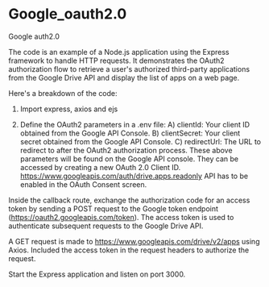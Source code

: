 # Google_oauth2.0
Google auth2.0

The code is an example of a Node.js application using the Express framework to handle HTTP requests. 
It demonstrates the OAuth2 authorization flow to retrieve a user's authorized third-party applications from the Google Drive API and display the list of apps on a web page.

Here's a breakdown of the code:

1) Import express, axios and ejs

2) Define the OAuth2 parameters in a .env file:
    A) clientId: Your client ID obtained from the Google API Console.
    B) clientSecret: Your client secret obtained from the Google API Console.
    C) redirectUrl: The URL to redirect to after the OAuth2 authorization process.
These above parameters will be found on the Google API console. They can be accessed by creating a new OAuth 2.0 Client ID. 
https://www.googleapis.com/auth/drive.apps.readonly API has to be enabled in the OAuth Consent screen.


Inside the callback route, exchange the authorization code for an access token by sending a POST request to the Google token endpoint (https://oauth2.googleapis.com/token). The access token is used to authenticate subsequent requests to the Google Drive API.

A GET request is made to https://www.googleapis.com/drive/v2/apps using Axios. Included the access token in the request headers to authorize the request.

Start the Express application and listen on port 3000.
